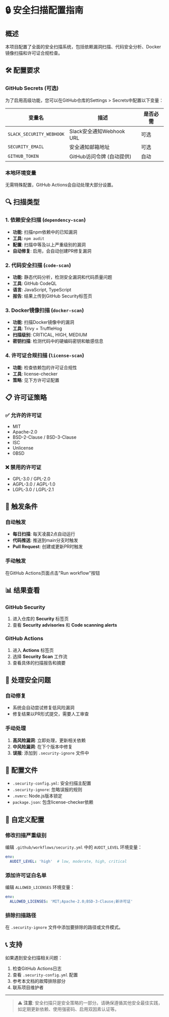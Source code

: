 # 🔒 安全扫描配置指南

## 概述

本项目配置了全面的安全扫描系统，包括依赖漏洞扫描、代码安全分析、Docker镜像扫描和许可证合规检查。

## 🛠️ 配置要求

### GitHub Secrets (可选)

为了启用高级功能，您可以在GitHub仓库的Settings > Secrets中配置以下变量：

| 变量名 | 描述 | 是否必需 |
|--------|------|----------|
| `SLACK_SECURITY_WEBHOOK` | Slack安全通知Webhook URL | 可选 |
| `SECURITY_EMAIL` | 安全通知邮箱地址 | 可选 |
| `GITHUB_TOKEN` | GitHub访问令牌 (自动提供) | 自动 |

### 本地环境变量

无需特殊配置，GitHub Actions会自动处理大部分设置。

## 🔍 扫描类型

### 1. 依赖安全扫描 (`dependency-scan`)
- **功能**: 扫描npm依赖中的已知漏洞
- **工具**: `npm audit`
- **配置**: 扫描中等及以上严重级别的漏洞
- **自动修复**: 启用，会自动创建PR修复漏洞

### 2. 代码安全扫描 (`code-scan`)
- **功能**: 静态代码分析，检测安全漏洞和代码质量问题
- **工具**: GitHub CodeQL
- **语言**: JavaScript, TypeScript
- **报告**: 结果上传到GitHub Security标签页

### 3. Docker镜像扫描 (`docker-scan`)
- **功能**: 扫描Docker镜像中的漏洞
- **工具**: Trivy + TruffleHog
- **扫描级别**: CRITICAL, HIGH, MEDIUM
- **密钥扫描**: 检测代码中的硬编码密钥和敏感信息

### 4. 许可证合规扫描 (`license-scan`)
- **功能**: 检查依赖包的许可证合规性
- **工具**: license-checker
- **策略**: 见下方许可证配置

## 📋 许可证策略

### ✅ 允许的许可证
- MIT
- Apache-2.0
- BSD-2-Clause / BSD-3-Clause
- ISC
- Unlicense
- 0BSD

### ❌ 禁用的许可证
- GPL-3.0 / GPL-2.0
- AGPL-3.0 / AGPL-1.0
- LGPL-3.0 / LGPL-2.1

## 🔧 触发条件

### 自动触发
- **每日扫描**: 每天凌晨2点自动运行
- **代码推送**: 推送到main分支时触发
- **Pull Request**: 创建或更新PR时触发

### 手动触发
在GitHub Actions页面点击"Run workflow"按钮

## 📊 结果查看

### GitHub Security
1. 进入仓库的 **Security** 标签页
2. 查看 **Security advisories** 和 **Code scanning alerts**

### GitHub Actions
1. 进入 **Actions** 标签页
2. 选择 **Security Scan** 工作流
3. 查看具体的扫描报告和摘要

## 🚨 处理安全问题

### 自动修复
- 系统会自动尝试修复低风险漏洞
- 修复结果以PR形式提交，需要人工审查

### 手动处理
1. **高风险漏洞**: 立即处理，更新相关依赖
2. **中风险漏洞**: 在下个版本中修复
3. **误报**: 添加到 `.security-ignore` 文件中

## 📁 配置文件

- `.security-config.yml`: 安全扫描主配置
- `.security-ignore`: 忽略误报的规则
- `.nvmrc`: Node.js版本锁定
- `package.json`: 包含license-checker依赖

## 🔄 自定义配置

### 修改扫描严重级别
编辑 `.github/workflows/security.yml` 中的 `AUDIT_LEVEL` 环境变量：
```yaml
env:
  AUDIT_LEVEL: 'high'  # low, moderate, high, critical
```

### 添加许可证白名单
编辑 `ALLOWED_LICENSES` 环境变量：
```yaml
env:
  ALLOWED_LICENSES: 'MIT;Apache-2.0;BSD-3-Clause;新许可证'
```

### 排除扫描路径
在 `.security-ignore` 文件中添加要排除的路径或文件模式。

## 📞 支持

如果遇到安全扫描相关问题：

1. 检查GitHub Actions日志
2. 查看 `.security-config.yml` 配置
3. 参考本文档的故障排除部分
4. 联系项目维护者

---

> ⚠️ **注意**: 安全扫描只是安全策略的一部分。请确保遵循其他安全最佳实践，如定期更新依赖、使用强密码、启用双因素认证等。
